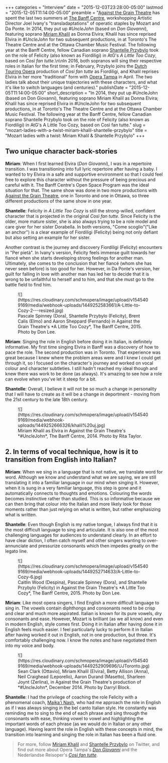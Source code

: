 +++
categories = "Interview"
date = "2015-12-03T23:28:00-05:00"
lastmod = "2015-12-05T11:14:00-05:00"
preamble = "[Against the Grain Theatre](/scene/companies/against-the-grain-theatre/) has spent the last two summers at [The Banff Centre](/scene/companies/the-banff-centre/), workshopping Artistic Director Joel Ivany's \"transladaptations\" of operatic staples by Mozart and Da Ponte. In 2014, they put up *#UncleJohn* (based on *Don Giovanni*), featuring soprano [Miriam Khalil](/scene/people/miriam-khalil/) as Donna Elvira; Khalil has since reprised Elvira in *#UncleJohn* for two subsequent productions, in at Toronto's The Theatre Centre and at the Ottawa Chamber Music Festival. The following year at the Banff Centre, fellow Canadian soprano [Shantelle Przybylo](/scene/people/shantelle-przybylo/) took on the role of Felicity (also known as Fiordiligi) in AtG's *A Little Too Cozy*, based on *Così fan tutte*.\n\nIn 2016, both sopranos will sing their respective roles in Italian for the first time; in February, Przybylo joins the [Dutch Touring Opera](http://www.reisopera.nl/programma/cosi-fan-tutte/) production of *Così fan tutte* as Fiordiligi, and Khalil reprises Elvira in her more \"traditional\" form with [Opera Tampa](http://www.strazcenter.org/Events/Opera/Shows/1516_Opera/Don-Giovanni) in April. The two ladies talk about their unique trajectories with these characters, and what it's like to switch languages (and centuries)."
publishDate = "2015-12-05T11:14:00-05:00"
short_description = "In 2014, they put up #UncleJohn (based on Don Giovanni), featuring soprano Miriam Khalil as Donna Elvira; Khalil has since reprised Elvira in #UncleJohn for two subsequent productions, in at Toronto's The Theatre Centre and at the Ottawa Chamber Music Festival. The following year at the Banff Centre, fellow Canadian soprano Shantelle Przybylo took on the role of Felicity (also known as Fiordiligi) in AtG's A Little Too Cozy, based on Così fan tutte."
slug = "mozart-ladies-with-a-twist-miriam-khalil-shantelle-przybylo"
title = "Mozart ladies with a twist: Miriam Khalil &amp; Shantelle Przybylo"
+++

## Two unique character back-stories

**Miriam**: When I first learned Elvira (*Don Giovanni*), I was in a repertoire transition. I was transitioning into full lyric repertoire after having a baby. I wanted to try Elvira in a safe and supportive environment so that I could feel free to explore this character without the pressure of being precious and careful with it. The Banff Centre's Open Space Program was the ideal situation for that. The same show was done in two more productions with [Against the Grain Theatre](/scene/companies/against-the-grain-theatre/), one in Toronto and one in Ottawa, so three different productions of the same show in one year.

**Shantelle**: Felicity in *A Little Too Cozy* is still the strong-willed, confident character that is projected in the original *Così fan tutte.* Since Felicity is the older, more mature sister, she is also always trying to be a role model and care giver for her sister Dorabella. In both versions, "Come scoglio"("Like an anchor") is a clear example of Fiordiligi (Felicity) being not only defiant but also setting an example for her sister. 

Another contrast is the journey and discovery Fiordiligi (Felicity) encounters in "Per pietà". In Ivany's version, Felicity feels immense guilt towards her fiancé when she starts developing strong feelings for another man. Ultimately, she comes to the conclusion that her fiancé (whom she has never seen before) is too good for her. However, in Da Ponte's version, her guilt for falling in love with another man has led her to decide that it is wrong to be unfaithful to herself and to him, and that she must go to the battle field to find him. 

<figure data-type="image">
![](https://res.cloudinary.com/schmopera/image/upload/v1545409169/media/webhook-uploads/1449252583661/A-Little-to-Cozy-2---resized.jpg)<figcaption> Pascale Spinney (Dora), Shantelle Przybylo (Felicity), Brent Calis (Elmo) and Aaron Sheppard (Fernando) in Against the Grain Theatre's *A Little Too Cozy*, The Banff Centre, 2015. Photo by Don Lee.</figcaption>
</figure>

**Miriam**: Singing the role in English before doing it in Italian, is definitely informative. My first time singing Elvira in Banff was a discovery of how to pace the role. The second production was in Toronto. That experience was great because I knew where the problem areas were and I knew I could get through it, so I focused on the character's journey and worked on vocal colour and character subtleties. I still hadn't reached my ideal though and knew there was work to be done (as always). It's amazing to see how a role can evolve when you've let it steep for a bit.

**Shantelle**: Overall, I believe it will not be so much a change in personality that I will have to create as it will be a change in deportment - moving from the 21st century to the late 18th century.

<figure data-type="image">
![](https://res.cloudinary.com/schmopera/image/upload/v1545409169/media/webhook-uploads/1449252666326/khalil%20uj.jpg)<figcaption>Miriam Khalil as Elvira in Against the Grain Theatre's *#UncleJohn*, The Banff Centre, 2014. Photo by Rita Taylor.</figcaption>
</figure>

## 2. In terms of vocal technique, how is it to transition from English into Italian?

**Miriam**: When we sing in a language that is not native, we translate word for word. Although we know and understand what we are saying, we are still translating it into a familiar language in our mind when singing it. However, when it is sung in a very familiar language, this step is gone and it automatically connects to thoughts and emotions. Colouring the words becomes instinctive rather than studied. This is so informative because we can then bring that colour into the Italian and more likely look for those moments rather than just relying on what is written, but rather emphasizing what is written.

**Shantelle**: Even though English is my native tongue, I always find that it is the most difficult language to sing and articulate. It is also one of the most challenging languages for audiences to understand clearly. In an effort to have clear diction, I often catch myself and other singers wanting to over-annunciate and pressurize consonants which then impedes greatly on the legato line.

<figure data-type="image">
![](https://res.cloudinary.com/schmopera/image/upload/v1545409169/media/webhook-uploads/1449252714633/A-Little-to-Cozy-6.jpg)<figcaption> Caitlin Wood (Despina), Pascale Spinney (Dora), and Shantelle Przybylo (Felicity) in Against the Grain Theatre's *A Little Too Cozy*, The Banff Centre, 2015. Photo by Don Lee.
</figure>

**Miriam**: Like most opera singers, I find English a more difficult language to sing in. The vowels contain diphthongs and consonants need to be crisp and clear and much more aspirated. Italian is known for its pure vowels, dry consonants and ease. However, Mozart is brilliant (as we all know) and even in modern English, style comes first. Doing it in Italian after having done it in English feels much easier. I feel particularly lucky to perform it in Italian after having worked it out in English, not in one production, but three. It's comfortably challenging now. I know the notes and have negotiated them into my voice and body. 

<figure data-type="image">
![](https://res.cloudinary.com/schmopera/image/upload/v1545409169/media/webhook-uploads/1449252909696/UJToronto.jpg)
<figcaption>Sean Clark (Ottavio), Miriam Khalil (Elvira), Betty Allison (Anna), Neil Craighead (Leporello), Aaron Durand (Masetto), Sharleen Joynt (Zerlina), in Against the Grain Theatre's production of *#UncleJohn*, December 2014. Photo by Darryl Block.</figcaption>
</figure>

**Shantelle**: I had the privilege of coaching the role Felicity with a phenomenal coach, [Maika'i Nash](/scene/people/maikai-nash/), who had me approach the role in English as if I was always singing in the bel canto Italian style. He constantly was reminding me to sing to the end of each phrase and sing through the consonants with ease, thinking vowel to vowel and highlighting the important words of each phrase (as we would do in Italian or any other language). Having learnt the role in English with these concepts in mind, the transition into learning and singing the role in Italian has been a fluid one.

>For more, follow [Miriam Khalil](https://twitter.com/SongbirdKhalil) and [Shantelle Przybylo](https://twitter.com/przybylo) on Twitter, and find out more about Opera Tampa's [*Don Giovanni*](http://www.strazcenter.org/Events/Opera/Shows/1516_Opera/Don-Giovanni) and the Nederlandse Reisoper's [*Così fan tutte*](http://www.reisopera.nl/programma/cosi-fan-tutte/).
